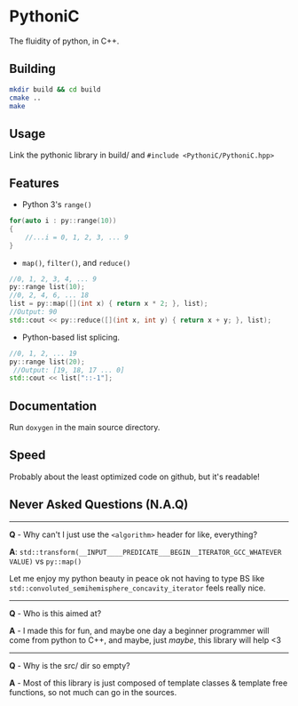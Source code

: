 # PythoniC

The fluidity of python, in C++.

## Building

```bash
mkdir build && cd build
cmake ..
make
```

## Usage

Link the pythonic library in build/ and `#include <PythoniC/PythoniC.hpp>`

## Features

* Python 3's `range()`
```cpp
for(auto i : py::range(10))
{
	//...i = 0, 1, 2, 3, ... 9 
}
```
* `map()`, `filter()`, and `reduce()`
```cpp
//0, 1, 2, 3, 4, ... 9
py::range list(10);
//0, 2, 4, 6, ... 18
list = py::map([](int x) { return x * 2; }, list);
//Output: 90
std::cout << py::reduce([](int x, int y) { return x + y; }, list);
```
* Python-based list splicing.
```cpp
//0, 1, 2, ... 19
py::range list(20);
 //Output: [19, 18, 17 ... 0]
std::cout << list["::-1"];
```

## Documentation

Run `doxygen` in the main source directory.

## Speed

Probably about the least optimized code on github, but it's readable!

## Never Asked Questions (N.A.Q)
---
**Q** - Why can't I just use the `<algorithm>` header for like, everything?

**A**: `std::transform(__INPUT____PREDICATE___BEGIN__ITERATOR_GCC_WHATEVER VALUE)`
vs
`py::map()`

Let me enjoy my python beauty in peace ok not having to type BS like `std::convoluted_semihemisphere_concavity_iterator` feels really nice.

---
**Q** - Who is this aimed at?

**A** - I made this for fun, and maybe one day a beginner programmer will come from python to C++, and maybe, just *maybe*, this library will help <3

---

**Q** - Why is the src/ dir so empty?

**A** - Most of this library is just composed of template classes & template free functions, so not much can go in the sources.